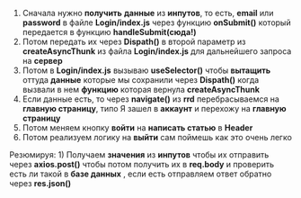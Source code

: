 1) Сначала нужно **получить** **данные** из **инпутов**, то есть, **email** или **password** в файле **Login/index.js** через функцию **onSubmit()** который передается в функцию **handleSubmit(сюда!)**
2) Потом передать их через **Dispath()** в второй параметр из **createAsyncThunk** из файла **Login/index.js** для дальнейшего запроса на **сервер** 
3) Потом в **Login/index.js** вызываю **useSelector()** чтобы **вытащить** оттуда **данные** которые мы сохранили через **Dispath()** когда вызвали в нем **функцию** которая вернула **createAsyncThunk**
4) Если данные есть, то через **navigate()** из **rrd** перебрасываемся на **главную страницу**, типо Я зашел в **аккаунт** и перехожу на **главную страницу**
5) Потом меняем кнопку **войти** на **написать статью** в **Header**
6) Потом реализуем логику на **выйти** сам поймешь как это очень легко 

Резюмируя: 1) Получаем **значения** из **инпутов** чтобы их отправить через **axios.post()** чтобы потом получить их в **req.body** и проверить есть ли такой в **базе данных** , если есть отправляем ответ обратно через **res.json()**